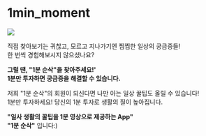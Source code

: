 # 1min_moment

![](https://i.ibb.co/0cFrhn0/1.png)

직접 찾아보기는 귀찮고, 모르고 지나가기엔 찝찝한 일상의 궁금증들!
<br>
한 번씩 경험해보시지 않으셨나요?

**그럴 땐, "1분 순삭"을 찾아주세요!'
<br>
1분만 투자하면 궁금증을 해결할 수 있습니다.**

저희 "1분 순삭"의 회원이 되신다면 나만 아는 일상 꿀팁도 올릴 수 있습니다!
<br>
1분만 투자하세요! 당신의 1분 투자로 생활의 질이 높아집니다.

**"일사 생활의 꿀팁을 1분 영상으로 제공하는 App"**
<br>
**"1분 순삭"** 입니다:)
